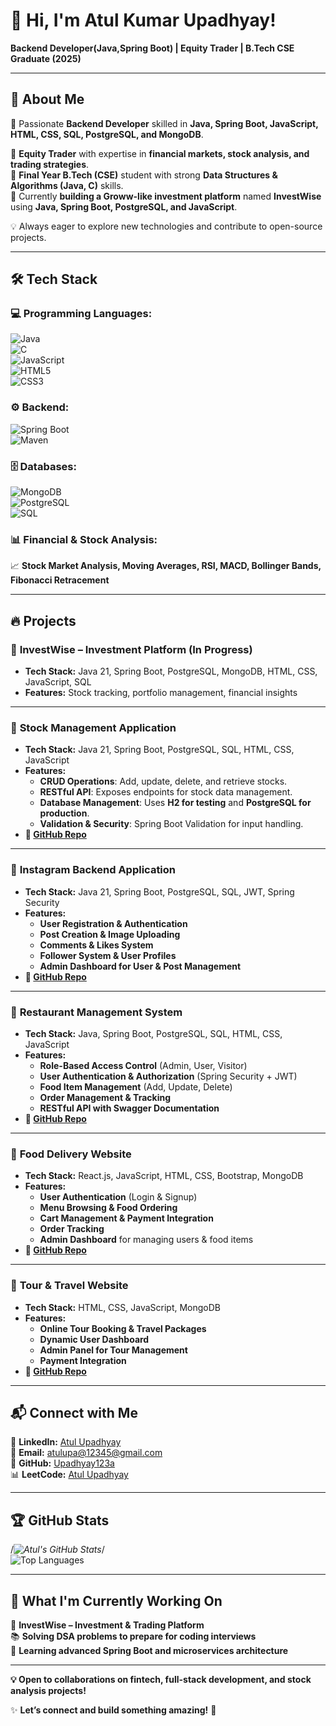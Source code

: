 # 👋 Hi, I'm Atul Kumar Upadhyay!  
**Backend Developer(Java,Spring Boot) | Equity Trader | B.Tech CSE Graduate (2025)**   

---                    

## 🚀 About Me  
🔹 Passionate **Backend Developer** skilled in **Java, Spring Boot, JavaScript, HTML, CSS, SQL, PostgreSQL, and MongoDB**.  

🔹 **Equity Trader** with expertise in **financial markets, stock analysis, and trading strategies**.  
🔹 **Final Year B.Tech (CSE)** student with strong **Data Structures & Algorithms (Java, C)** skills.  
🔹 Currently **building a Groww-like investment platform** named **InvestWise** using **Java, Spring Boot, PostgreSQL, and JavaScript**.  

💡 Always eager to explore new technologies and contribute to open-source projects.

---

## 🛠 Tech Stack  

### **💻 Programming Languages:**  
![Java](https://img.shields.io/badge/Java-007396?style=for-the-badge&logo=java&logoColor=white)  
![C](https://img.shields.io/badge/C-00599C?style=for-the-badge&logo=c&logoColor=white)  
![JavaScript](https://img.shields.io/badge/JavaScript-F7DF1E?style=for-the-badge&logo=javascript&logoColor=black)  
![HTML5](https://img.shields.io/badge/HTML5-E34F26?style=for-the-badge&logo=html5&logoColor=white)  
![CSS3](https://img.shields.io/badge/CSS3-1572B6?style=for-the-badge&logo=css3&logoColor=white)  

### **⚙️ Backend:**  
![Spring Boot](https://img.shields.io/badge/Spring%20Boot-6DB33F?style=for-the-badge&logo=spring-boot&logoColor=white)  
![Maven](https://img.shields.io/badge/Maven-C71A36?style=for-the-badge&logo=apache-maven&logoColor=white)  

### **🗄️ Databases:**  
![MongoDB](https://img.shields.io/badge/MongoDB-47A248?style=for-the-badge&logo=mongodb&logoColor=white)  
![PostgreSQL](https://img.shields.io/badge/PostgreSQL-316192?style=for-the-badge&logo=postgresql&logoColor=white)  
![SQL](https://img.shields.io/badge/SQL-4479A1?style=for-the-badge&logo=sql&logoColor=white)  

### **📊 Financial & Stock Analysis:**  
📈 **Stock Market Analysis, Moving Averages, RSI, MACD, Bollinger Bands, Fibonacci Retracement**  

---

## 🔥 Projects  

### 📌 **InvestWise – Investment Platform (In Progress)**  
- **Tech Stack:** Java 21, Spring Boot, PostgreSQL, MongoDB, HTML, CSS, JavaScript, SQL  
- **Features:** Stock tracking, portfolio management, financial insights  


---

### 📌 **Stock Management Application**  
- **Tech Stack:** Java 21, Spring Boot, PostgreSQL, SQL, HTML, CSS, JavaScript  
- **Features:**  
  - **CRUD Operations**: Add, update, delete, and retrieve stocks.  
  - **RESTful API**: Exposes endpoints for stock data management.  
  - **Database Management**: Uses **H2 for testing** and **PostgreSQL for production**.  
  - **Validation & Security**: Spring Boot Validation for input handling.  
- **🔗 [GitHub Repo](https://github.com/Upadhyay123a/Stock-Management-Application)**  

---

### 📌 **Instagram Backend Application**  
- **Tech Stack:** Java 21, Spring Boot, PostgreSQL, SQL, JWT, Spring Security  
- **Features:**  
  - **User Registration & Authentication**  
  - **Post Creation & Image Uploading**  
  - **Comments & Likes System**  
  - **Follower System & User Profiles**  
  - **Admin Dashboard for User & Post Management**  
- **🔗 [GitHub Repo](https://github.com/Upadhyay123a/Instagram-Backend-Application)**

---

### 📌 **Restaurant Management System**  
- **Tech Stack:** Java, Spring Boot, PostgreSQL, SQL, HTML, CSS, JavaScript  
- **Features:**  
  - **Role-Based Access Control** (Admin, User, Visitor)  
  - **User Authentication & Authorization** (Spring Security + JWT)  
  - **Food Item Management** (Add, Update, Delete)  
  - **Order Management & Tracking**  
  - **RESTful API with Swagger Documentation**  
- **🔗 [GitHub Repo](https://github.com/Upadhyay123a/Restaurant-Management-System)**  

---

### 📌 **Food Delivery Website**  
- **Tech Stack:** React.js, JavaScript, HTML, CSS, Bootstrap, MongoDB  
- **Features:**  
  - **User Authentication** (Login & Signup)  
  - **Menu Browsing & Food Ordering**  
  - **Cart Management & Payment Integration**  
  - **Order Tracking**  
  - **Admin Dashboard** for managing users & food items  
- **🔗 [GitHub Repo](https://github.com/Upadhyay123a/food-delivery-website-using-js)**  

---

### 📌 **Tour & Travel Website**  
- **Tech Stack:** HTML, CSS, JavaScript, MongoDB  
- **Features:**  
  - **Online Tour Booking & Travel Packages**  
  - **Dynamic User Dashboard**  
  - **Admin Panel for Tour Management**  
  - **Payment Integration**  
- **🔗 [GitHub Repo](https://github.com/Upadhyay123a/Tour-And-travel-website)**  

---


## 📬 Connect with Me  
💼 **LinkedIn:** [Atul Upadhyay](https://www.linkedin.com/in/atul-kumar-upadhyay-676373211)  
📧 **Email:** [atulupa@12345@gmail.com](mailto:atulupa@12345@gmail.com)  
🐙 **GitHub:** [Upadhyay123a](https://github.com/Upadhyay123a)  
📊 **LeetCode:** [Atul Upadhyay](https://leetcode.com/u/Atul_upadhyay_24/)  

---

## 🏆 GitHub Stats  

/*![Atul's GitHub Stats](https:/*/*//github-readme-stats.vercel.app/api?username=Upadhyay123a&show_/*/*icons=true&theme=tokyonight)*/  
![Top Languages](https://github-readme-stats.vercel.app/api/top-langs/?username=Upadhyay123a&layout=compact&langs_count=8&theme=tokyonight&hide=css)  

---

## 🎯 What I'm Currently Working On  
🚀 **InvestWise – Investment & Trading Platform**  
📚 **Solving DSA problems to prepare for coding interviews**  
🌱 **Learning advanced Spring Boot and microservices architecture**  

---

**💡 Open to collaborations on fintech, full-stack development, and stock analysis projects!**  

✨ **Let’s connect and build something amazing!** 🚀  
